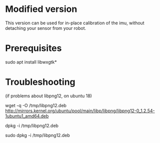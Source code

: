 # Modified version

This version can be used for in-place calibration of the imu, without detaching your sensor from your robot.

# Prerequisites

sudo apt install libwxgtk*


# Troubleshooting

(if problems about libpng12, on ubuntu 18)

wget -q -O /tmp/libpng12.deb http://mirrors.kernel.org/ubuntu/pool/main/libp/libpng/libpng12-0_1.2.54-1ubuntu1_amd64.deb

dpkg -i /tmp/libpng12.deb

sudo dpkg -i /tmp/libpng12.deb

